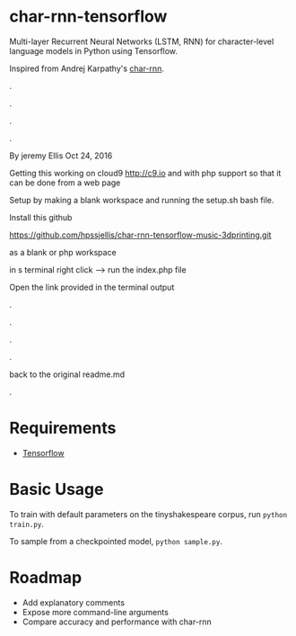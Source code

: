 # char-rnn-tensorflow
Multi-layer Recurrent Neural Networks (LSTM, RNN) for character-level language models in Python using Tensorflow.

Inspired from Andrej Karpathy's [char-rnn](https://github.com/karpathy/char-rnn).


.

.

.

.


By jeremy Ellis
Oct 24, 2016

Getting this working on cloud9 http://c9.io and with php support so that it can be done from a web page

Setup by making a blank workspace and running the setup.sh bash file.

Install this github 



https://github.com/hpssjellis/char-rnn-tensorflow-music-3dprinting.git

as a blank or php workspace

in s terminal right click --> run the index.php file

Open the link provided in the terminal output

.

.

.

.

back to the original readme.md

.



# Requirements
- [Tensorflow](http://www.tensorflow.org)

# Basic Usage
To train with default parameters on the tinyshakespeare corpus, run `python train.py`.

To sample from a checkpointed model, `python sample.py`.
# Roadmap
- Add explanatory comments
- Expose more command-line arguments
- Compare accuracy and performance with char-rnn
